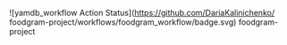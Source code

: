 ![yamdb_workflow Action Status](https://github.com/DariaKalinichenko/
foodgram-project/workflows/foodgram_workflow/badge.svg)
foodgram-project
